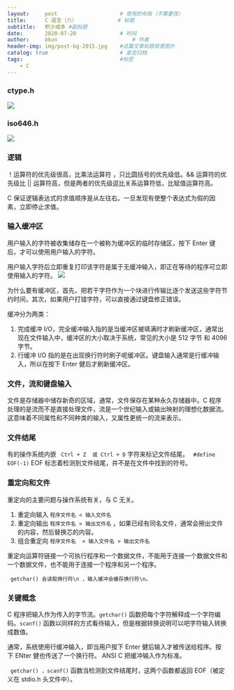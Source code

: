 ```yaml
---
layout:     post   				    # 使用的布局（不需要改）
title:      C 语言（六）				# 标题 
subtitle:   积少成多 #副标题
date:       2020-07-20				# 时间
author:     bkun 						# 作者
header-img: img/post-bg-2015.jpg 	#这篇文章标题背景图片
catalog: true 						# 是否归档
tags:								#标签
    - C
---
```


### ctype.h

![](https://tva1.sinaimg.cn/large/007S8ZIlgy1ghdkuv953oj310c0u0k6t.jpg)

### iso646.h
![](https://tva1.sinaimg.cn/large/007S8ZIlgy1ghdlknrdalj31aq084ab5.jpg)


### 逻辑

！运算符的优先级很高，比乘法运算符 ，只比圆括号的优先级低。&& 运算符的优先级比 || 运算符高，但是两者的优先级逗比关系运算符低，比赋值运算符高。

C 保证逻辑表达式的求值顺序是从左往右。一旦发现有使整个表达式为假的因素，立即停止求值。

### 输入缓冲区
用户输入的字符被收集储存在一个被称为缓冲区的临时存储区，按下 Enter 键后，才可以使用用户输入的字符。

用户输入字符后立即重复打印该字符是属于无缓冲输入，即正在等待的程序可立即使用输入的字符。
![](https://tva1.sinaimg.cn/large/007S8ZIlgy1ghdopmofuuj31bn0u0qc6.jpg)

为什么要有缓冲区，首先，把若干字符作为一个块进行传输比逐个发送这些字符节约时间，其次，如果用户打错字符，可以直接通过键盘修正错误。

缓冲分为两类：

 1. 完成缓冲 I/O，完全缓冲输入指的是当缓冲区被填满时才刷新缓冲区，通常出现在文件输入中，缓冲区的大小取决于系统，常见的大小是 512 字节 和 4096 字节。
 2. 行缓冲 I/O 指的是在出现换行符时刷子呢缓冲区。键盘输入通常是行缓冲输入，所以在按下 Enter 健后才刷新缓冲区。

### 文件，流和键盘输入
文件是存储器中储存新奇的区域，通常，文件保存在某种永久存储器中。C 程序处理的是流而不是直接处理文件，流是一个世纪输入或输出映射的理想化数据流。这意味着不同属性和不同种类的输入，又属性更统一的流来表示。

### 文件结尾
有的操作系统内嵌 ``` Ctrl + Z  或 Ctrl + D``` 字符来标记文件结尾。
``` #define EOF(-1)``` EOF 标志着检测到文件结尾，并不是在文件中找到的符号。

### 重定向和文件
重定向的主要问题与操作系统有关，与 C 无关。

1. 重定向输入 ```程序文件名 < 输入文件名```
2. 重定向输出  ```程序文件名 > 输出文件名``` ，如果已经有同名文件，通常会擦出文件的内容，然后替换芯的内容。
3. 组合重定向 ```程序文件名  < 输入文件名 > 输出文件名```

重定向运算符链接一个可执行程序和一个数据文件，不能用于连接一个数据文件和一个数据文件，也不能用于连接一个程序和另一个程序。

``` getchar() 会读取换行符\n ，输入缓冲会缓存换行符\n。```

### 关键概念
C 程序把输入作为传入的字节流。```getchar()``` 函数把每个字符解释成一个字符编码。```scanf()``` 函数以同样的方式看待输入，但是根据转换说明可以吧字符输入转换成数值。

通常，系统使用行缓冲输入，即当用户按下 Enter 健后输入才被传送给程序。按下 ENter 健也传送了一个换行符。 ANSI C 把缓冲输入作为标准。

``` getchar() ，scanf()``` 函数当检测到文件结尾时，这两个函数都返回 EOF（被定义在 stdio.h 头文件中）。 